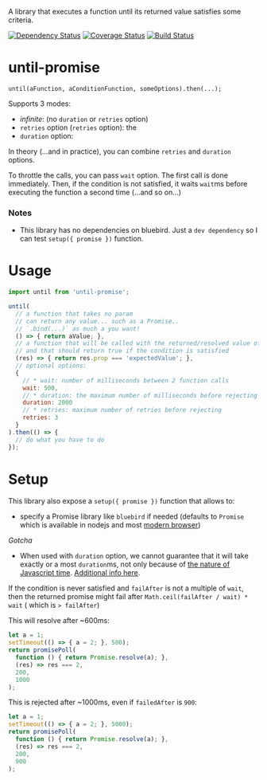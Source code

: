 A library that executes a function until its returned value satisfies some criteria.

[![Dependency Status](https://david-dm.org/saadtazi/until-promise.svg)](https://david-dm.org/saadtazi/until-promise) [![Coverage Status](https://coveralls.io/repos/github/saadtazi/until-promise/badge.svg?branch=master)](https://coveralls.io/github/saadtazi/until-promise?branch=master) [![Build Status](https://travis-ci.org/saadtazi/until-promise.svg)](https://travis-ci.org/saadtazi/until-promise)

# until-promise

```
until(aFunction, aConditionFunction, someOptions).then(...);
```

Supports 3 modes:
* *infinite*: (no `duration` or `retries` option)
* `retries` option (`retries` option): the
* `duration` option:

In theory (...and in practice), you can combine `retries` and `duration` options.

To throttle the calls, you can pass `wait` option. The first call is done immediately. Then, if the condition is not satisfied, it waits `wait`ms before executing the function a second time (...and so on...)

### Notes

* This library has no dependencies on bluebird. Just a `dev dependency` so I can test `setup({ promise })` function.

# Usage

```js
import until from 'until-promise';

until(
  // a function that takes no param
  // can return any value... such as a Promise..
  // `.bind(...)` as much a you want!
  () => { return aValue; },
  // a function that will be called with the returned/resolved value of the first function
  // and that should return true if the condition is satisfied
  (res) => { return res.prop === 'expectedValue'; },
  // optional options:
  {
    // * wait: number of milliseconds between 2 function calls
    wait: 500,
    // * duration: the maximum number of milliseconds before rejecting
    duration: 2000
    // * retries: maximum number of retries before rejecting
    retries: 3
  }
).then(() => {
  // do what you have to do
});
```

# Setup

This library also expose a `setup({ promise })` function that allows to:
* specify a Promise library like `bluebird` if needed (defaults to `Promise` which is available in nodejs and most [modern browser](http://caniuse.com/#search=promise))

*Gotcha*
* When used with `duration` option, we cannot guarantee that it will take exactly or a most `duration`ms, not only because of [the nature of Javascript time](http://ejohn.org/blog/accuracy-of-javascript-time/). [Additional info here](https://developer.mozilla.org/en-US/docs/Web/API/WindowTimers/setTimeout#Notes).

If the condition is never satisfied and `failAfter` is not a multiple of `wait`,
then the returned promise might fail after `Math.ceil(failAfter / wait) * wait` ( which is `> failAfter`)


This will resolve after ~600ms:
```js
let a = 1;
setTimeout(() => { a = 2; }, 500);
return promisePoll(
  function () { return Promise.resolve(a); },
  (res) => res === 2,
  200,
  1000
);
```

This is rejected after ~1000ms, even if `failedAfter` is `900`:
```js
let a = 1;
setTimeout(() => { a = 2; }, 5000);
return promisePoll(
  function () { return Promise.resolve(a); },
  (res) => res === 2,
  200,
  900
);
```
